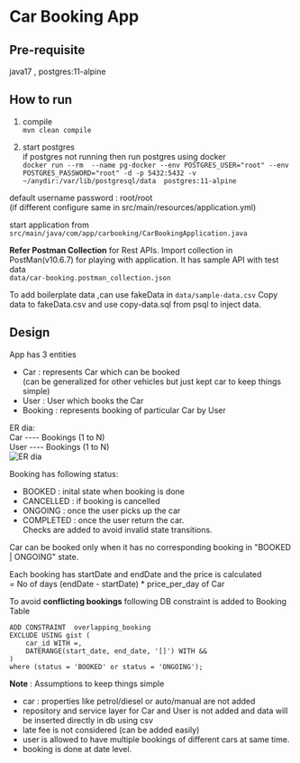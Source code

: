 # Car Booking App

## Pre-requisite  
java17 , postgres:11-alpine

## How to run
1) compile  
```mvn clean compile```

2) start postgres  
   if postgres not running then run postgres using docker   
```docker run --rm  --name pg-docker --env POSTGRES_USER="root" --env POSTGRES_PASSWORD="root" -d -p 5432:5432 -v ~/anydir:/var/lib/postgresql/data  postgres:11-alpine```

default username password : root/root   
(if different configure same in src/main/resources/application.yml)

start application from  
```src/main/java/com/app/carbooking/CarBookingApplication.java```

**Refer Postman Collection** for Rest APIs. Import collection in PostMan(v10.6.7)
for playing with application. It has sample API with test data  
```data/car-booking.postman_collection.json```

To add boilerplate data ,can use fakeData in
```data/sample-data.csv```
Copy data to fakeData.csv and use copy-data.sql from psql to inject data. 

## Design
App has 3 entities  
- Car : represents Car which can be booked   
(can be generalized for other vehicles but just kept car to keep things simple)  
- User : User which books the Car  
- Booking : represents booking of particular Car by User  

ER dia:  
Car ---- Bookings (1 to N)  
User ---- Bookings (1 to N)  
![ER dia](./data/er-dia.png)

Booking has following status:
- BOOKED : inital state when booking is done
- CANCELLED : if booking is cancelled
- ONGOING : once the user picks up the car
- COMPLETED : once the user return the car.  
Checks are added to avoid invalid state transitions.

Car can be booked only when it has no corresponding booking in "BOOKED | ONGOING" state.

Each booking has startDate and endDate and the price is calculated  
 = No of days (endDate - startDate) * price_per_day of Car

To avoid **conflicting bookings** following DB constraint is added to Booking Table
```ALTER TABLE BOOKING
ADD CONSTRAINT  overlapping_booking
EXCLUDE USING gist (
    car_id WITH =,
    DATERANGE(start_date, end_date, '[]') WITH &&
)
where (status = 'BOOKED' or status = 'ONGOING');
```

**Note** :
Assumptions to keep things simple  
- car : properties like petrol/diesel or auto/manual are not added 
- repository and service layer for Car and User is not added
and data will be inserted directly in db using csv 
- late fee is not considered (can be added easily)
- user is allowed to have multiple bookings of different cars at same time.
- booking is done at date level. 
